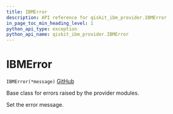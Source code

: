 ```yaml
---
title: IBMError
description: API reference for qiskit_ibm_provider.IBMError
in_page_toc_min_heading_level: 1
python_api_type: exception
python_api_name: qiskit_ibm_provider.IBMError
---
```


# IBMError

<span id="qiskit_ibm_provider.IBMError" />

`IBMError(*message)` [GitHub](https://github.com/qiskit/qiskit-ibm-provider/tree/stable/0.7/qiskit_ibm_provider/exceptions.py "view source code")

Base class for errors raised by the provider modules.

Set the error message.

